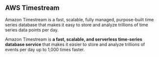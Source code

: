 ## AWS Timestream

Amazon Timestream is a fast, scalable, fully managed, purpose-built time series database that makes it easy to store and analyze trillions of time series data points per day.

Amazon Timestream is **a fast, scalable, and serverless time-series database service** that makes it easier to store and analyze trillions of events per day up to 1,000 times faster.